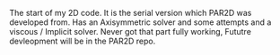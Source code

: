 The start of my 2D code. It is the serial version which PAR2D was developed from. Has an Axisymmetric solver and some attempts and a viscous / Implicit solver. Never got that part fully working, Fututre devleopment will be in the PAR2D repo.
